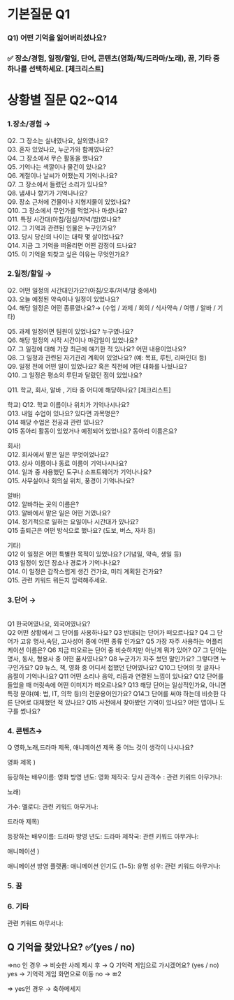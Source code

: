 
<h1>기본질문 Q1</h1>

<h3>Q1) 어떤 기억을 잃어버리셨나요? <h3>
✅ 장소/경험, 일정/할일, 단어, 콘텐츠(영화/책/드라마/노래), 꿈, 기타  중 하나를 선택하세요.  [체크리스트]


<h1>상황별 질문 Q2~Q14</h1>

<h3>1.장소/경험  →</h3>

Q2. 그 장소는 실내였나요, 실외였나요?  
Q3. 혼자 있었나요, 누군가와 함께였나요?  
Q4. 그 장소에서 무슨 활동을 했나요?  
Q5. 기억나는 색깔이나 물건이 있나요?  
Q6. 계절이나 날씨가 어땠는지 기억나나요?  
Q7. 그 장소에서 들렸던 소리가 있나요?  
Q8. 냄새나 향기가 기억나나요?  
Q9. 장소 근처에 건물이나 지형지물이 있었나요?  
Q10. 그 장소에서 무언가를 먹었거나 마셨나요?  
Q11. 특정 시간대(아침/점심/저녁/밤)였나요?  
Q12. 그 기억과 관련된 인물은 누구인가요?  
Q13. 당시 당신의 나이는 대략 몇 살이었나요?  
Q14. 지금 그 기억을 떠올리면 어떤 감정이 드나요?  
Q15. 이 기억을 되찾고 싶은 이유는 무엇인가요?  





<h3>2.일정/할일  →  </h3>  
Q2. 어떤 일정의 시간대인가요?(아침/오후/저녁/밤 중에서)<br>     
Q3. 오늘 예정된 약속이나 일정이 있었나요?<br>    
Q4. 해당 일정은 어떤 종류였나요?→ (수업 / 과제 / 회의 / 식사약속 / 여행 / 알바 / 기타)<br>

Q5. 과제 일정이면 팀원이 있었나요? 누구였나요?     
Q6. 해당 일정의 시작 시간이나 마감일이 있었나요?     
Q7. 그 일정에 대해 가장 최근에 얘기한 적 있나요? 어떤 내용이었나요?      
Q8. 그 일정과 관련된 자기관리 계획이 있었나요? (예: 목표, 루틴, 리마인더 등)      
Q9. 일정 전에 어떤 일이 있었나요? 혹은 직전에 어떤 대화를 나눴나요?    
Q10. 그 일정은 평소의 루틴과 달랐던 점이 있었나요?    

Q11. 학교, 회사, 알바 , 기타  중 어디에 해당하나요? [체크리스트]  

학교)
Q12. 학교 이름이나 위치가 기억나시나요?  
Q13. 내일 수업이 있나요? 있다면 과목명은?    
Q14 해당 수업은 전공과 관련 있나요?     
Q15 동아리 활동이 있었거나 예정되어 있었나요? 동아리 이름은요?    


회사)  
Q12. 회사에서 맡은 일은 무엇이었나요?  
Q13. 상사 이름이나 동료 이름이 기억나시나요?  
Q14. 일과 중 사용했던 도구나 소프트웨어가 기억나나요?  
Q15. 사무실이나 회의실 위치, 풍경이 기억나나요?  



알바)  
Q12. 알바하는 곳의 이름은?  
Q13. 알바에서 맡은 일은 어떤 거였나요?  
Q14. 정기적으로 일하는 요일이나 시간대가 있나요?  
Q15	출퇴근은 어떤 방식으로 했나요? (도보, 버스, 자차 등)  


기타)  
Q12 이 일정은 어떤 특별한 목적이 있었나요? (기념일, 약속, 생일 등)  
Q13 일정이 있던 장소나 경로가 기억나나요?  
Q14. 이 일정은 갑작스럽게 생긴 건가요, 미리 계획된 건가요?  
Q15. 관련 키워드 뭐든지 입력해주세요.  




<h3>3.단어 →</h3><br>    
Q1 한국어였나요, 외국어였나요?<br>      
Q2 어떤 상황에서 그 단어를 사용하나요?      
Q3 반대되는 단어가 떠오르나요?     
Q4 그 단어가 고유 명사,속담, 고사성어 중에 어떤 종류 인가요?       
Q5 가장 자주 사용하는 어플리케이션 이름은?     
Q6 지금 떠오르는 단어 중 비슷하지만 아닌게 뭐가 있어?      
Q7 그 단어는 명사, 동사, 형용사 중 어떤 품사였나요?     
Q8 누군가가 자주 썼던 말인가요? 그렇다면 누구인가요?    
Q9 뉴스, 책, 영화 중 어디서 접했던 단어였나요?    
Q10그 단어의 첫 글자나 음절이 기억나나요?    
Q11 어떤 소리나 음악, 리듬과 연결된 느낌이 있나요?    
Q12 단어를 들었을 때 머릿속에 어떤 이미지가 떠오르나요?      
Q13 해당 단어는 일상적인가요, 아니면 특정 분야(예: 법, IT, 의학 등)의 전문용어인가요?    
Q14그 단어를 써야 하는데 비슷한 다른 단어로 대체했던 적 있나요?    
Q15 사전에서 찾아봤던 기억이 있나요? 어떤 앱이나 도구를 썼나요?    



<h3>4. 콘텐츠→</h3>  
Q 영화,노래,드라마 제목, 애니메이션 제목 중 어느 것이 생각이 나시나요?  

영화 제목 )  

등장하는 배우이름: 
영화 방영 년도: 
영화 제작국: 
당시 관객수 :
관련 키워드 아무거나:


노래) 

가수:
멜로디:
관련 키워드 아무거나:

드라마 제목)

등장하는 배우이름: 
드라마 방영 년도: 
드라마 제작국: 
관련 키워드 아무거나:

애니메이션 )

애니메이션 방영 플랫폼:
애니메이션 인기도 (1~5):
유명 성우:
관련 키워드 아무거나:



<h3>5. 꿈 </h3>



<h3>6. 기타</h3>
관련 키워드 아무서나: 





<h2>Q 기억을 찾았나요? ✅(yes / no)</h2>
=>no 인 경우  → 비슷한 사례 제시 후 
  → Q 기억력 게임으로 가시겠어요? (yes / no)
   yes → 기억력 게임 화면으로 이동 
   no  → ㅃ2
 
=> yes인 경우 → 축하메세지 



